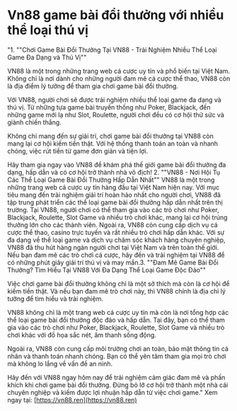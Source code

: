 # Vn88 game bài đổi thưởng với nhiều thể loại thú vị
"1. ""Chơi Game Bài Đổi Thưởng Tại VN88 - Trải Nghiệm Nhiều Thể Loại Game Đa Dạng và Thú Vị""

VN88 là một trong những trang web cá cược uy tín và phổ biến tại Việt Nam. Không chỉ là nơi dành cho những người đam mê cá cược thể thao, VN88 còn là địa điểm lý tưởng để tham gia chơi game bài đổi thưởng.

Với VN88, người chơi sẽ được trải nghiệm nhiều thể loại game đa dạng và thú vị. Từ những tựa game bài truyền thống như Poker, Blackjack, đến những game mới lạ như Slot, Roulette, người chơi đều có cơ hội thử sức và giành chiến thắng.

Không chỉ mang đến sự giải trí, chơi game bài đổi thưởng tại VN88 còn mang lại cơ hội kiếm tiền thật. Với hệ thống thanh toán an toàn và nhanh chóng, việc rút tiền từ game đơn giản và tiện lợi.

Hãy tham gia ngay vào VN88 để khám phá thế giới game bài đổi thưởng đa dạng, hấp dẫn và có cơ hội trở thành nhà vô địch! 2. ""VN88 - Nơi Hội Tụ Các Thể Loại Game Bài Đổi Thưởng Hấp Dẫn Nhất""
VN88 là một trong những trang web cá cược uy tín hàng đầu tại Việt Nam hiện nay. Với mục tiêu mang đến trải nghiệm giải trí hoàn hảo nhất cho người chơi, VN88 đã tập trung phát triển các thể loại game bài đổi thưởng hấp dẫn nhất trên thị trường.
Tại VN88, người chơi có thể tham gia vào các trò chơi như Poker, Blackjack, Roulette, Slot Game và nhiều trò chơi khác, mang lại cơ hội trúng thưởng lớn cho các thành viên. Ngoài ra, VN88 còn cung cấp dịch vụ cá cược thể thao, casino trực tuyến và rất nhiều trò chơi hấp dẫn khác.
Với sự đa dạng về thể loại game và dịch vụ chăm sóc khách hàng chuyên nghiệp, VN88 đã thu hút hàng ngàn người chơi tại Việt Nam và trên toàn thế giới. Nếu bạn đam mê các trò chơi cá cược, hãy đến và trải nghiệm tại VN88 để có những phút giây giải trí thú vị và may mắn.3. ""Đam Mê Game Bài Đổi Thưởng? Tìm Hiểu Tại VN88 Với Đa Dạng Thể Loại Game Độc Đáo""

Việc chơi game bài đổi thưởng không chỉ là một sở thích mà còn là cơ hội để kiếm tiền thật. Và nếu bạn đam mê trò chơi này, thì VN88 chính là địa chỉ lý tưởng để tìm hiểu và trải nghiệm.

VN88 không chỉ là một trang web cá cược uy tín mà còn là nơi tổng hợp các thể loại game bài đổi thưởng độc đáo và hấp dẫn. Tại đây, bạn có thể tham gia vào các trò chơi như Poker, Blackjack, Roulette, Slot Game và nhiều trò chơi khác với đồ họa sắc nét, âm thanh sống động.

Ngoài ra, VN88 còn cung cấp môi trường chơi an toàn, bảo mật thông tin cá nhân và thanh toán nhanh chóng. Bạn có thể yên tâm tham gia mọi trò chơi mà không lo lắng về vấn đề an ninh.

Hãy đến với VN88 ngay hôm nay để trải nghiệm cảm giác đam mê và phấn khích khi chơi game bài đổi thưởng. Đừng bỏ lỡ cơ hội trở thành một nhà cái chuyên nghiệp và kiếm được lợi nhuận hấp dẫn từ việc chơi game."
Xem ngay tại: [https://vn88.ren](https://vn88.ren)